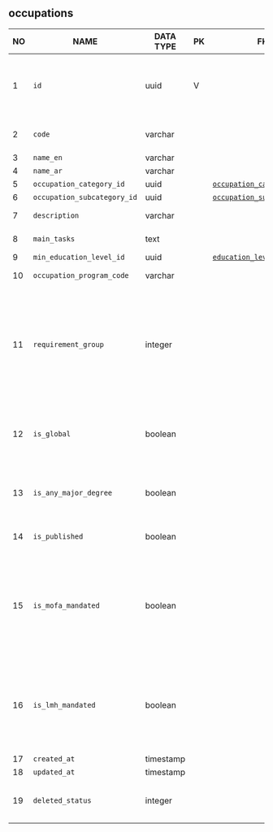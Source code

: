 occupations
----------------------------


NO | NAME | DATA TYPE | PK | FK | DESCRIPTION            
---|------|-----------|----|----|-------------
1|`id` | uuid | V |  | Auto-generated or manually assigned during migration
2|`code` | varchar |  |  | Numeric code used for sorting
3|`name_en` | varchar |  |  | English name
4|`name_ar` | varchar |  |  | Arabic name
5|`occupation_category_id` | uuid |  | [`occupation_categories`](occupation_categories.md) | 
6|`occupation_subcategory_id` | uuid |  | [`occupation_subcategories`](occupation_subcategories.md) | 
7|`description` | varchar |  |  | Long description
8|`main_tasks` | text |  |  | Even longer description
9|`min_education_level_id` | uuid |  | [`education_levels`](education_levels.md) | 
10|`occupation_program_code` | varchar |  |  | One of: qvp, svp
11|`requirement_group` | integer |  |  | 0 - unassigned, 1 or 2. There are 2 requirement groups for QVP that define logic of calculation of eligibility score.
12|`is_global` | boolean |  |  | If true, the occupation must be verified for all nationalities (citizenships)
13|`is_any_major_degree` | boolean |  |  | true if any major degree can confirm this qualification
14|`is_published` | boolean |  |  | occupation is available in webapp
15|`is_mofa_mandated` | boolean |  |  | Qualification and skill verification for this occupation is mandated by MOFA (Ministry of Foreign Affairs).
16|`is_lmh_mandated` | boolean |  |  | Qualification and skill verification for this occupation is mandated by LMH (TODO: what is LMH?).
17|`created_at` | timestamp |  |  | 
18|`updated_at` | timestamp |  |  | 
19|`deleted_status` | integer |  |  | 0 - active record, 1 - deleted record.
